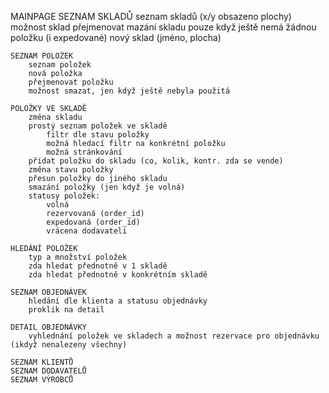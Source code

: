 MAINPAGE
    SEZNAM SKLADŮ
        seznam skladů (x/y obsazeno plochy)
        možnost sklad přejmenovat
        mazání skladu pouze když ještě nemá žádnou položku (i expedované)
        nový sklad (jméno, plocha)

    SEZNAM POLOŽEK
        seznam položek
        nová položka
        přejmenovat položku
        možnost smazat, jen když ještě nebyla použitá
    
    POLOŽKY VE SKLADĚ
        změna skladu
        prostý seznam položek ve skladě
            filtr dle stavu položky
            možná hledací filtr na konkrétní položku
            možná stránkování
        přidat položku do skladu (co, kolik, kontr. zda se vende)
        změna stavu položky
        přesun položky do jiného skladu
        smazání položky (jen když je volná)
        statusy položek:
            volná
            rezervovaná (order_id)
            expedovaná (order_id)
            vrácena dodavateli

    HLEDÁNÍ POLOŽEK
        typ a množství položek
        zda hledat přednotně v 1 skladě
        zda hledat přednotně v konkrétním skladě

    SEZNAM OBJEDNÁVEK
        hledání dle klienta a statusu objednávky
        proklik na detail

    DETAIL OBJEDNÁVKY
        vyhlednání položek ve skladech a možnost rezervace pro objednávku (ikdyž nenalezeny všechny)

    SEZNAM KLIENTŮ
    SEZNAM DODAVATELŮ
    SEZNAM VÝROBCŮ

